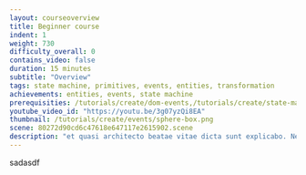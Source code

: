 ```yaml
---
layout: courseoverview
title: Beginner course
indent: 1
weight: 730
difficulty_overall: 0
contains_video: false
duration: 15 minutes
subtitle: "Overview"
tags: state machine, primitives, events, entities, transformation
achievements: entities, events, state machine
prerequisities: /tutorials/create/dom-events,/tutorials/create/state-machine
youtube_video_id: "https://youtu.be/3g07yzQi8EA"
thumbnail: /tutorials/create/events/sphere-box.png
scene: 80272d90cd6c47618e647117e2615902.scene
description: "et quasi architecto beatae vitae dicta sunt explicabo. Nemo enim ipsam voluptatem quia voluptas sit aspernatur aut odit aut fugit, sed quia consequuntur magni dolores eos qui. Nemo enim ipsam voluptatem quia voluptas. et quasi architecto beatae vitae dicta sunt explicabo.<br> Nemo enim ipsam voluptatem quia voluptas sit aspernatur aut odit aut fugit, sed quia consequuntur magni dolores eos qui. Nemo enim ipsam voluptatem quia voluptas"
---
```

sadasdf
